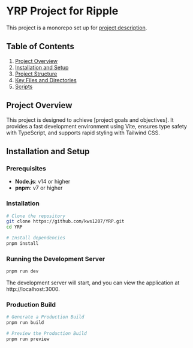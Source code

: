 # YRP Project for Ripple 

This project is a monorepo set up for [project description](). 

## Table of Contents

1. [Project Overview](#project-overview)
2. [Installation and Setup](#installation-and-setup)
3. [Project Structure](#project-structure)
4. [Key Files and Directories](#key-files-and-directories)
5. [Scripts](#scripts)

## Project Overview

This project is designed to achieve [project goals and objectives]. It provides a fast development environment using Vite, ensures type safety with TypeScript, and supports rapid styling with Tailwind CSS.

## Installation and Setup

### Prerequisites

- **Node.js**: v14 or higher
- **pnpm**: v7 or higher

### Installation

```bash
# Clone the repository
git clone https://github.com/kws1207/YRP.git
cd YRP

# Install dependencies
pnpm install
```

### Running the Development Server

```bash
pnpm run dev
```
The development server will start, and you can view the application at http://localhost:3000.

### Production Build

```bash
# Generate a Production Build
pnpm run build

# Preview the Production Build
pnpm run preview
```











